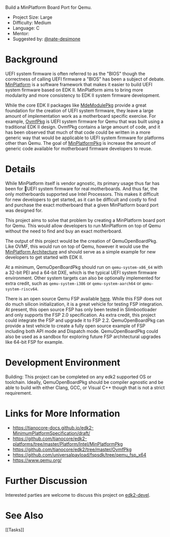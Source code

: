 Build a MinPlatform Board Port for Qemu.

* Project Size: Large
* Difficulty: Medium
* Language: C
* Mentor: 
* Suggested by: [@nate-desimone](https://github.com/nate-desimone)

# Background
UEFI system firmware is often referred to as the "BIOS" though the correctness of calling UEFI firmware a "BIOS" has been a subject of debate. [MinPlatform](https://tianocore-docs.github.io/edk2-MinimumPlatformSpecification/draft/) is a software framework that makes it easier to build UEFI system firmware based on EDK II. MinPlatform aims to bring more modularity and more consistency to EDK II system firmware development.

While the core EDK II packages like [MdeModulePkg](https://github.com/tianocore/edk2/tree/master/MdeModulePkg) provide a great foundation for the creation of UEFI system firmware, they leave a large amount of implementation work as a motherboard specific exercise. For example, [OvmfPkg](https://github.com/tianocore/edk2/tree/master/OvmfPkg) is UEFI system firmware for Qemu that was built using a traditional EDK II design. OvmfPkg contains a large amount of code, and it has been observed that much of that code could be written in a more generic way that would be applicable to UEFI system firmware for platforms other than Qemu. The goal of [MinPlatformPkg](https://github.com/tianocore/edk2-platforms/tree/master/Platform/Intel/MinPlatformPkg) is increase the amount of generic code available for motherboard firmware developers to reuse.

# Details
While MinPlatform itself is vendor agnostic, its primary usage thus far has been for UEFI system firmware for real motherboards. And thus far, the only motherboards supported use Intel Processors. This makes it difficult for new developers to get started, as it can be difficult and costly to find and purchase the exact motherboard that a given MinPlatform board port was designed for.

This project aims to solve that problem by creating a MinPlatform board port for Qemu. This would allow developers to run MinPlatform on top of Qemu without the need to find and buy an exact motherboard.

The output of this project would be the creation of QemuOpenBoardPkg. Like OVMF, this would run on top of Qemu, however it would use the [MinPlatform Architecture](https://tianocore-docs.github.io/edk2-MinimumPlatformSpecification/draft/) and should serve as a simple example for new developers to get started with EDK II.

At a minimum, QemuOpenBoardPkg should run on `qemu-system-x86_64` with a 32-bit PEI and a 64-bit DXE, which is the typical UEFI system firmware environment. Other system targets can also be optionally implemented for extra credit, such as `qemu-system-i386` or `qemu-system-aarch64` or `qemu-system-riscv64`.

There is an open source Qemu FSP available [here](https://github.com/universalpayload/fspsdk/tree/qemu_fsp_x64). While this FSP does not do much silicon initialization, it is a great vehicle for testing FSP integration. At present, this open source FSP has only been tested in Slimbootloader and only supports the FSP 2.0 specification. As extra credit, this project could integrate the FSP and upgrade it to FSP 2.2. QemuOpenBoardPkg can provide a test vehicle to create a fully open source example of FSP including both API mode and Dispatch mode. QemuOpenBoardPkg could also be used as a sandbox for exploring future FSP architectural upgrades like 64-bit FSP for example.

# Development Environment
Building: This project can be completed on any edk2 supported OS or toolchain. Ideally, QemuOpenBoardPkg should be compiler agnostic and be able to build with either Clang, GCC, or Visual C++ though that is not a strict requirement.

# Links for More Information
* https://tianocore-docs.github.io/edk2-MinimumPlatformSpecification/draft/
* https://github.com/tianocore/edk2-platforms/tree/master/Platform/Intel/MinPlatformPkg
* https://github.com/tianocore/edk2/tree/master/OvmfPkg
* https://github.com/universalpayload/fspsdk/tree/qemu_fsp_x64
* https://www.qemu.org/

# Further Discussion
Interested parties are welcome to discuss this project on [edk2-devel](https://edk2.groups.io/g/devel).

# See Also
[[Tasks]]